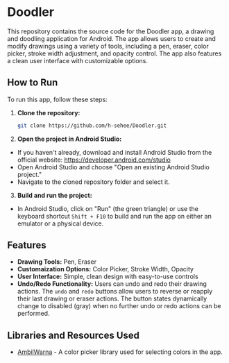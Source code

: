 # Doodler

This repository contains the source code for the Doodler app, a drawing and doodling application for Android. The app allows users to create and modify drawings using a variety of tools, including a pen, eraser, color picker, stroke width adjustment, and opacity control. The app also features a clean user interface with customizable options.

## How to Run

To run this app, follow these steps:

1. **Clone the repository:**
   ```bash
   git clone https://github.com/h-sehee/Doodler.git
2. **Open the project in Android Studio:**
- If you haven't already, download and install Android Studio from the official website: https://developer.android.com/studio
- Open Android Studio and choose "Open an existing Android Studio project."
- Navigate to the cloned repository folder and select it.
3. **Build and run the project:**
- In Android Studio, click on "Run" (the green triangle) or use the keyboard shortcut `Shift + F10` to build and run the app on either an emulator or a physical device.

## Features
- **Drawing Tools:** Pen, Eraser
- **Customaization Options:** Color Picker, Stroke Width, Opacity
- **User Interface:** Simple, clean design with easy-to-use controls
- **Undo/Redo Functionality:** Users can undo and redo their drawing actions. The `undo` and `redo` buttons allow users to reverse or reapply their last drawing or eraser actions. The button states dynamically change to disabled (gray) when no further undo or redo actions can be performed.

## Libraries and Resources Used
- [AmbilWarna](https://github.com/yukuku/ambilwarna) - A color picker library used for selecting colors in the app.